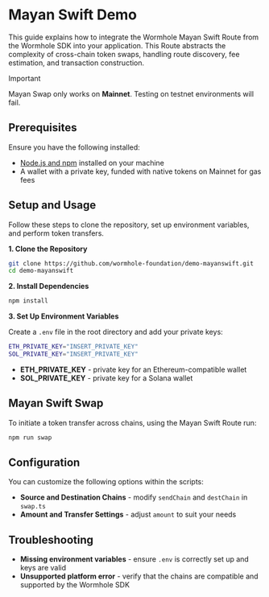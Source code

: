 # Mayan Swift Demo 

This guide explains how to integrate the Wormhole Mayan Swift Route from the Wormhole SDK into your application. This Route abstracts the complexity of cross-chain token swaps, handling route discovery, fee estimation, and transaction construction.

> [!IMPORTANT]
> Mayan Swap only works on **Mainnet**. Testing on testnet environments will fail.

## Prerequisites

Ensure you have the following installed:

- [Node.js and npm](https://docs.npmjs.com/downloading-and-installing-node-js-and-npm) installed on your machine
- A wallet with a private key, funded with native tokens on Mainnet for gas fees

## Setup and Usage

Follow these steps to clone the repository, set up environment variables, and perform token transfers.

**1. Clone the Repository**

```bash
git clone https://github.com/wormhole-foundation/demo-mayanswift.git
cd demo-mayanswift
```

**2. Install Dependencies**

```bash
npm install
```

**3. Set Up Environment Variables**

Create a `.env` file in the root directory and add your private keys:

```bash
ETH_PRIVATE_KEY="INSERT_PRIVATE_KEY"
SOL_PRIVATE_KEY="INSERT_PRIVATE_KEY"
```

- **ETH_PRIVATE_KEY** - private key for an Ethereum-compatible wallet
- **SOL_PRIVATE_KEY** - private key for a Solana wallet

## Mayan Swift Swap

To initiate a token transfer across chains, using the Mayan Swift Route run:

```bash
npm run swap
```

## Configuration

You can customize the following options within the scripts:

- **Source and Destination Chains** - modify `sendChain` and `destChain` in `swap.ts`
- **Amount and Transfer Settings** - adjust `amount` to suit your needs

## Troubleshooting

- **Missing environment variables** - ensure `.env` is correctly set up and keys are valid
- **Unsupported platform error** - verify that the chains are compatible and supported by the Wormhole SDK